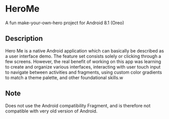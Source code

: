 # HeroMe
A fun make-your-own-hero project for Android 8.1 (Oreo)

## Description

Hero Me is a native Android application which can basically be described as a user interface demo. The feature set consists solely or clicking through a few screens. However, the real benefit of working on this app was learning to create and organize various interfaces, interacting with user touch input to navigate between activities and fragments, using custom color gradients to match a theme palette, and other foundational skills.w

## Note

Does not use the Android compatibility Fragment, and is therefore not compatible with very old version of Android.
